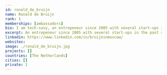 ```yaml
---
id: ronald_de_bruijn
name: Ronald de Bruijn
rank: 1
memberships: [ambassadors]
bio: I am tech-savy, an entrepeneur since 2005 with several start-ups in the past subsequentially started. Furthermore I like dynamic environments due to my own nature and have excellent negotiating and sales skills. Able to build solid teams and display and execute my vision.
excerpt: An entrepeneur since 2005 with several start-ups in the past subsequentially started.
linkedin: https://www.linkedin.com/in/bruijninmoscow/
websites: 
image: ./ronald_de_bruijn.jpg
projects: []
countries: [The Netherlands]
cities: []
private: 1
---
```


